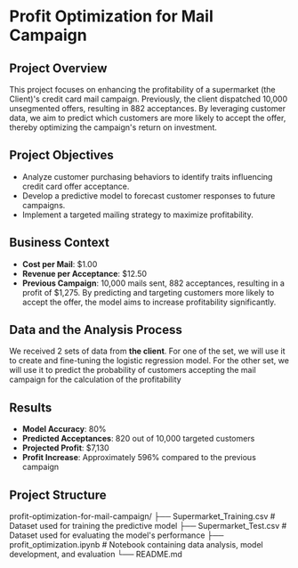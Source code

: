 # Profit Optimization for Mail Campaign

## Project Overview
This project focuses on enhancing the profitability of a supermarket (the Client)'s credit card mail campaign. Previously, the client dispatched 10,000 unsegmented offers, resulting in 882 acceptances. By leveraging customer data, we aim to predict which customers are more likely to accept the offer, thereby optimizing the campaign's return on investment.

## Project Objectives
- Analyze customer purchasing behaviors to identify traits influencing credit card offer acceptance.
- Develop a predictive model to forecast customer responses to future campaigns.
- Implement a targeted mailing strategy to maximize profitability.


## Business Context
- **Cost per Mail**: $1.00
- **Revenue per Acceptance**: $12.50
- **Previous Campaign**: 10,000 mails sent, 882 acceptances, resulting in a profit of $1,275.
By predicting and targeting customers more likely to accept the offer, the model aims to increase profitability significantly.


## Data and the Analysis Process
We received 2 sets of data from **the client**. For one of the set, we will use it to create and fine-tuning the logistic regression model. For the other set, we will use it to predict the probability of customers accepting the mail campaign for the calculation of the profitability


## Results
- **Model Accuracy**: 80%
- **Predicted Acceptances**: 820 out of 10,000 targeted customers
- **Projected Profit**: $7,130
- **Profit Increase**: Approximately 596% compared to the previous campaign


## Project Structure
profit-optimization-for-mail-campaign/
├── Supermarket_Training.csv            # Dataset used for training the predictive model
├── Supermarket_Test.csv                # Dataset used for evaluating the model's performance
├── profit_optimization.ipynb           # Notebook containing data analysis, model development, and evaluation
└── README.md


